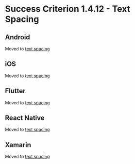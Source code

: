 # Success Criterion 1.4.12 - Text Spacing

## Android

Moved to [text spacing](../text-spacing.md)

## iOS

Moved to [text spacing](../text-spacing.md)

## Flutter

Moved to [text spacing](../text-spacing.md)

## React Native

Moved to [text spacing](../text-spacing.md)

## Xamarin

Moved to [text spacing](../text-spacing.md)
